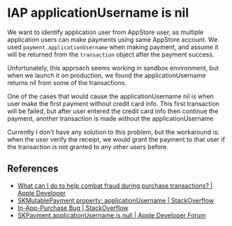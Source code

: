 # IAP applicationUsername is nil

We want to identify application user from AppStore user, as multiple application users can make payments using same AppStore account.
We used `payment.applicationUsername` when making payment, and assume it will be returned from the `transaction` object after the payment success.

Unfortunately, this approach seems working in sandbox environment, but when we launch it on production, we found the applicationUsername returns nil from  some of the transactions.

One of the cases that would cause the applicationUsername nil is when user make the first payment without credit card info. 
This first transaction will be failed, but after user entered the credit card info then continue the payment, another transaction is made without the applicationUsername

Currently I don't have any solution to this problem, but the workaround is:
when the user verify the receipt, we would grant the payment to that user if the transaction is not granted to any other users before.

## References

- [What can I do to help combat fraud during purchase transactions? | Apple Developer](https://developer.apple.com/library/content/technotes/tn2413/_index.html#//apple_ref/doc/uid/DTS40016228-CH1-TNTAG1-WHAT_CAN_I_DO_TO_HELP_COMBAT_FRAUD_DURING_PURCHASE_TRANSACTIONS_)
- [SKMutablePayment property: applicationUsername | StackOverflow](https://stackoverflow.com/a/25768965/3869284)
- [In-App-Purchase Bug | StackOverflow](https://stackoverflow.com/questions/34764970/in-app-purchase-bug)
- [SKPayment.applicationUsername is null | Apple Developer Forum](https://forums.developer.apple.com/thread/14136)
